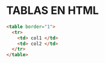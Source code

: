 # TABLAS EN HTML

```html
<table border="1">
  <tr>
    <td> col1 </td>
    <td> col2 </td>
  </tr>  
</table>
```
